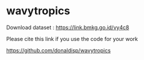 # wavytropics

Download dataset : https://link.bmkg.go.id/vy4c8

Please cite this link if you use the code for your work

https://github.com/donaldisp/wavytropics
